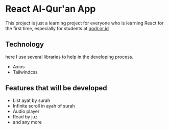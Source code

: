 # React Al-Qur'an App
This project is just a learning project for everyone who is learning React for the first time, especially for students at [qodr.or.id](https://qodr.or.id)

## Technology
here I use several libraries to help in the developing process.
- Axios
- Tailwindcss

## Features that will be developed
- List ayat by surah
- Infinite scroll in ayah of surah
- Audio player
- Read by juz
- and any more